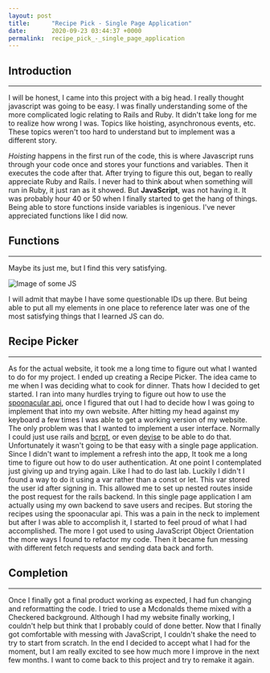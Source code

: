 ```yaml
---
layout: post
title:      "Recipe Pick - Single Page Application"
date:       2020-09-23 03:44:37 +0000
permalink:  recipe_pick_-_single_page_application
---
```



## Introduction
---
I will be honest, I came into this project with a big head. I really thought javascript was going to be easy. I was finally understanding some of the more complicated logic relating to Rails and Ruby. It didn't take long for me to realize how wrong I was. Topics like hoisting, asynchronous events, etc. These topics weren't too hard to understand but to implement was a different story. 

*Hoisting* happens in the first run of the code, this is where Javascript runs through your code once and stores your functions and variables. Then it executes the code after that. After trying to figure this out, began to really appreciate Ruby and Rails. I never had to think about when something will run in Ruby, it just ran as it showed. But **JavaScript**, was not having it. It was probably hour 40 or 50 when I finally started to get the hang of things. Being able to store functions inside variables is ingenious. I've never appreciated functions like I did now.

## Functions
---

Maybe its just me, but I find this very satisfying.

![Image of some JS](https://imgur.com/GTo0rWZ.png)

I will admit that maybe I have some questionable IDs up there. But being able to put all my elements in one place to reference later was one of the most satisfying things that I learned JS can do. 

## Recipe Picker
---
As for the actual website, it took me a long time to figure out what I wanted to do for my project. I ended up creating a Recipe Picker. The idea came to me when I was deciding what to cook for dinner. Thats how I decided to get started. I ran into many hurdles trying to figure out how to use the [spoonacular api](https://spoonacular.com/food-api), once I figured that out I had to decide how I was going to implement that into my own website. After hitting my head against my keyboard a few times I was able to get a working version of my website. The only problem was that I wanted to implement a user interface. Normally I could just use rails and [bcrpt](https://github.com/codahale/bcrypt-ruby), or even [devise](https://github.com/heartcombo/devise) to be able to do that. Unfortunately it wasn't going to be that easy with a single page application. Since I didn't want to implement a refresh into the app, It took me a long time to figure out how to do user authentication. At one point I contemplated just giving up and trying again. Like I had to do last lab. Luckily I didn't I found a way to do it using a var rather than a const or let. This var stored the user id after signing in. This allowed me to set up nested routes inside the post request for the rails backend. In this single page application I am actually using my own backend to save users and recipes. But storing the recipes using the spoonacular api. This was a pain in the neck to implement but after I was able to accomplish it, I started to feel proud of what I had accomplished. The more I got used to using JavaScript Object Orientation the more ways I found to refactor my code. Then it became fun messing with different fetch requests and sending data back and forth. 

## Completion 
---
Once I finally got a final product working as expected, I had fun changing and reformatting the code. I tried to use a Mcdonalds theme mixed with a Checkered background. Although I had my website finally working, I couldn't help but think that I probably could of done better. Now that I finally got comfortable with messing with JavaScript, I couldn't shake the need to try to start from scratch. In the end I decided to accept what I had for the moment, but I am really excited to see how much more I improve in the next few months. I want to come back to this project and try to remake it again. 


